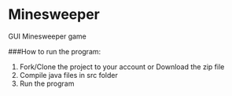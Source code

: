 # Minesweeper
GUI Minesweeper game

###How to run the program:  
1. Fork/Clone the project to your account or Download the zip file  
2. Compile java files in src folder  
3. Run the program
